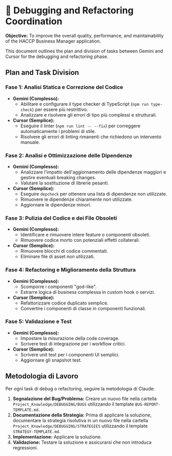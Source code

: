 # 🚀 Debugging and Refactoring Coordination

**Objective:** To improve the overall quality, performance, and maintainability of the HACCP Business Manager application.

This document outlines the plan and division of tasks between Gemini and Cursor for the debugging and refactoring phase.

## Plan and Task Division

### Fase 1: Analisi Statica e Correzione del Codice
- **Gemini (Complesso):**
    - Abilitare e configurare il type checker di TypeScript (`npm run type-check`) per essere più restrittivo.
    - Analizzare e risolvere gli errori di tipo più complessi e strutturali.
- **Cursor (Semplice):**
    - Eseguire il linter (`npm run lint -- --fix`) per correggere automaticamente i problemi di stile.
    - Risolvere gli errori di linting rimanenti che richiedono un intervento manuale.

### Fase 2: Analisi e Ottimizzazione delle Dipendenze
- **Gemini (Complesso):**
    - Analizzare l'impatto dell'aggiornamento delle dipendenze maggiori e gestire eventuali breaking changes.
    - Valutare la sostituzione di librerie pesanti.
- **Cursor (Semplice):**
    - Eseguire `depcheck` per ottenere una lista di dipendenze non utilizzate.
    - Rimuovere le dipendenze chiaramente non utilizzate.
    - Aggiornare le dipendenze minori.

### Fase 3: Pulizia del Codice e dei File Obsoleti
- **Gemini (Complesso):**
    - Identificare e rimuovere intere feature o componenti obsoleti.
    - Rimuovere codice morto con potenziali effetti collaterali.
- **Cursor (Semplice):**
    - Rimuovere blocchi di codice commentati.
    - Eliminare file di asset non utilizzati.

### Fase 4: Refactoring e Miglioramento della Struttura
- **Gemini (Complesso):**
    - Scomporre i componenti "god-like".
    - Estrarre logica di business complessa in custom hook o servizi.
- **Cursor (Semplice):**
    - Refattorizzare codice duplicato semplice.
    - Convertire i componenti di classe in componenti funzionali.

### Fase 5: Validazione e Test
- **Gemini (Complesso):**
    - Impostare la misurazione della code coverage.
    - Scrivere test di integrazione per i workflow critici.
- **Cursor (Semplice):**
    - Scrivere unit test per i componenti UI semplici.
    - Aggiornare gli snapshot test.

## Metodologia di Lavoro

Per ogni task di debug o refactoring, seguire la metodologia di Claude:
1.  **Segnalazione del Bug/Problema:** Creare un nuovo file nella cartella `Project_Knowledge/DEBUGGING/BUGS` utilizzando il template `BUG-REPORT-TEMPLATE.md`.
2.  **Documentazione della Strategia:** Prima di applicare la soluzione, documentare la strategia risolutiva in un nuovo file nella cartella `Project_Knowledge/DEBUGGING/STRATEGIES` utilizzando il template `STRATEGY-TEMPLATE.md`.
3.  **Implementazione:** Applicare la soluzione.
4.  **Validazione:** Testare la soluzione e assicurarsi che non introduca regressioni.
